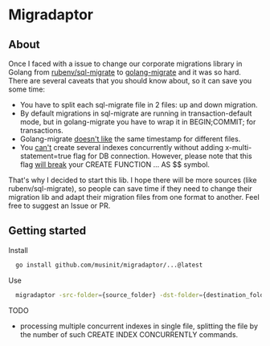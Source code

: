 # Migradaptor

About
---------
Once I faced with a issue to change our corporate migrations library in Golang from [rubenv/sql-migrate](https://github.com/rubenv/sql-migrate)
to [golang-migrate](https://github.com/golang-migrate) and it was so hard.
There are several caveats that you should know about, so it can save you some time:
 - You have to split each sql-migrate file in 2 files: up and down migration.
 - By default migrations in sql-migrate are running in transaction-default mode, but in golang-migrate you have to wrap it in BEGIN;COMMIT; for transactions.
 - Golang-migrate [doesn't like](https://github.com/golang-migrate/migrate/issues/731) the same timestamp for different files.
 - You [can't](https://github.com/golang-migrate/migrate/issues/284) create several indexes concurrently without adding x-multi-statement=true flag for DB connection. 
However, please note that this flag [will break](https://github.com/golang-migrate/migrate/issues/590) your CREATE FUNCTION ... AS $$ symbol.
  
That's why I decided to start this lib.
I hope there will be more sources (like rubenv/sql-migrate), so people can save time if they need to change their migration lib and adapt their migration files from one format to another.
Feel free to suggest an Issue or PR.

## Getting started
Install
```bash
  go install github.com/musinit/migradaptor/...@latest
```

Use
```bash
  migradaptor -src-folder={source_folder} -dst-folder={destination_folder}
```

TODO
 - processing multiple concurrent indexes in single file, splitting the file by the number of such CREATE INDEX CONCURRENTLY commands.